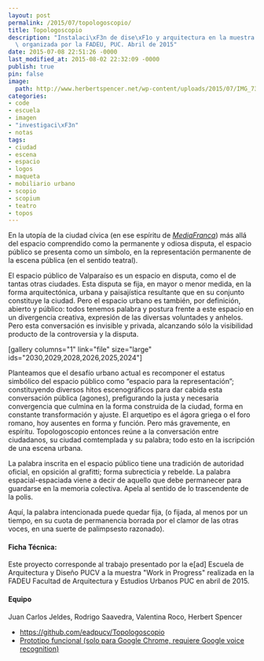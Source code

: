 ```yaml
---
layout: post
permalink: /2015/07/topologoscopio/
title: Topologoscopio
description: "Instalaci\xF3n de dise\xF1o y arquitectura en la muestra \"Work in Progress\"\
  \ organizada por la FADEU, PUC. Abril de 2015"
date: 2015-07-08 22:51:26 -0000
last_modified_at: 2015-08-02 22:32:09 -0000
publish: true
pin: false
image:
  path: http://www.herbertspencer.net/wp-content/uploads/2015/07/IMG_7336.jpg
categories:
- code
- escuela
- imagen
- "investigaci\xF3n"
- notas
tags:
- ciudad
- escena
- espacio
- logos
- maqueta
- mobiliario urbano
- scopio
- scopium
- teatro
- topos
---
```

En la utopía de la ciudad cívica (en ese espíritu de _[MediaFranca](http://herbertspencer.net/2007/05/mediafranca-parte-2/)_) más allá del espacio comprendido como la permanente y odiosa disputa, el espacio público se presenta como un símbolo, en la representación permanente de la escena pública (en el sentido teatral).

El espacio público de Valparaíso es un espacio en disputa, como el de tantas otras ciudades. Esta disputa se fija, en mayor o menor medida, en la forma arquitectónica, urbana y paisajística resultante que en su conjunto constituye la ciudad. Pero el espacio urbano es también, por definición, abierto y público: todos tenemos palabra y postura frente a este espacio en un divergencia creativa, expresión de las diversas voluntades y anhelos. Pero esta conversación es invisible y privada, alcanzando sólo la visibilidad producto de la controversia y la disputa.

[gallery columns="1" link="file" size="large" ids="2030,2029,2028,2026,2025,2024"]

Planteamos que el desafío urbano actual es recomponer el estatus simbólico del espacio público como “espacio para la representación”; constituyendo diversos hitos escenográficos para dar cabida esta conversación pública (agones), prefigurando la justa y necesaria convergencia que culmina en la forma construida de la ciudad, forma en constante transformación y ajuste. El arquetipo es el ágora griega o el foro romano, hoy ausentes en forma y función. Pero más gravemente, en espíritu. Topologoscopio entonces reúne a la conversación entre ciudadanos, su ciudad comtemplada y su palabra; todo esto en la iscripción de una escena urbana.

La palabra inscrita en el espacio público tiene una tradición de autoridad oficial, en opsición al grafitti; forma subrecticia y rebelde. La palabra espacial-espaciada viene a decir de aquello que debe permanecer para guardarse en la memoria colectiva. Apela al sentido de lo trascendente de la polis.

Aquí, la palabra intencionada puede quedar fija, (o fijada, al menos por un tiempo, en su cuota de permanencia borrada por el clamor de las otras voces, en una suerte de palimpsesto razonado).

#### Ficha Técnica:

Este proyecto corresponde al trabajo presentado por la e[ad] Escuela de Arquitectura y Diseño PUCV a la muestra "Work in Progress" realizada en la FADEU Facultad de Arquitectura y Estudios Urbanos PUC en abril de 2015.

#### Equipo

Juan Carlos Jeldes, Rodrigo Saavedra, Valentina Roco, Herbert Spencer

* <https://github.com/eadpucv/Topologoscopio>
* [Prototipo funcional (solo para Google Chrome, requiere Google voice recognition)](http://eadpucv.github.io/Topologoscopio/)
